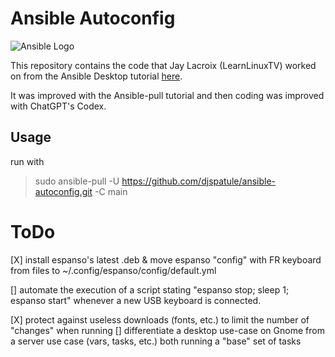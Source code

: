 # Ansible Autoconfig
![Ansible Logo](https://www.learnlinux.tv/wp-content/uploads/2020/12/ansible-e1607524003363.png)

This repository contains the code that Jay Lacroix (LearnLinuxTV) worked on from the Ansible Desktop tutorial [here](https://youtu.be/gIDywsGBqf4).

It was improved with the Ansible-pull tutorial and then coding was improved with ChatGPT's Codex.

## Usage
run with 
> sudo ansible-pull -U https://github.com/djspatule/ansible-autoconfig.git -C main

# ToDo

[X] install espanso's latest .deb & move espanso "config" with FR keyboard from files to ~/.config/espanso/config/default.yml


[] automate the execution of a script stating "espanso stop; sleep 1; espanso start" whenever a new USB keyboard is connected.

[X] protect against useless downloads (fonts, etc.) to limit the number of "changes" when running
[] differentiate a desktop use-case on Gnome from a server use case (vars, tasks, etc.) both running a "base" set of tasks